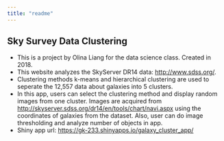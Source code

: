 ```yaml
---
title: "readme"
---
```


## Sky Survey Data Clustering
- This is a project by Olina Liang for the data science class. Created in 2018.
- This website analyzes the SkyServer DR14 data: http://www.sdss.org/.
- Clustering methods k-means and hierarchical clustering are used to seperate the 12,557 data about galaxies into 5 clusters.
- In this app, users can select the clustering method and display random images from one cluster. Images are acquired from http://skyserver.sdss.org/dr14/en/tools/chart/navi.aspx using the coordinates of galaxies from the dataset. Also, user can do image thresholding and analyze number of objects in app.
- Shiny app url: https://gk-233.shinyapps.io/galaxy_cluster_app/
